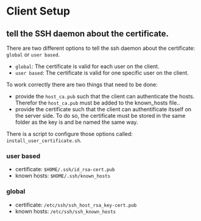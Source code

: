 # Client Setup

## tell the SSH daemon about the certificate.
There are two different options to tell the ssh daemon about the certificate: `global` or `user based`.

* `global`: The certificate is valid for each user on the client.
* `user based`: The certificate is valid for one specific user on the client.

To work correctly there are two things that need to be done:
* provide the `host_ca.pub` such that the client can authenticate the hosts. Therefor the `host_ca.pub` must be added to the known_hosts file..
* provide the certificate such that the client can authentificate itsself on the server side. To do so, the certificate must be stored in the same folder as the key is and be named the same way.


There is a script to configure those options called: `install_user_certificate.sh`.  

### user based
* certificate: `$HOME/.ssh/id_rsa-cert.pub`
* known hosts: `$HOME/.ssh/known_hosts`

### global
* certificate: `/etc/ssh/ssh_host_rsa_key-cert.pub`
* known hosts: `/etc/ssh/ssh_known_hosts`